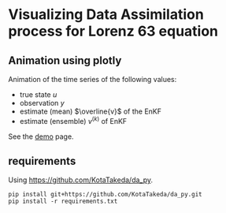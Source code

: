 # Visualizing Data Assimilation process for Lorenz 63 equation

## Animation using plotly
Animation of the time series of the following values:
- true state $u$
- observation $y$
- estimate (mean) $\overline{v}$ of the EnKF
- estimate (ensemble) $v^{(k)}$ of EnKF

See the [demo](https://kotatakeda.github.io/lorenz_da_vis/index.html) page.

## requirements
Using https://github.com/KotaTakeda/da_py.
```
pip install git+https://github.com/KotaTakeda/da_py.git
pip install -r requirements.txt
```
